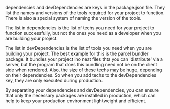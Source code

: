 dependencies and devDependencies are keys in the package.json file. They list the names and versions of the tools required for your project to function. There is also a special system of naming the version of the tools.

The list in dependencies is the list of techs you need for your project to function successfully, but not the ones you need as a developer when you are building your project.

The list in devDependencies is the list of tools you need when you are building your project. The best example for this is the parcel bundler package. It bundles your project ino neat files thta you can 'distribute' via a server, but the program that does this bundling need not be on the client side when rendered. Also, the size of these techs may be huge, depending on their dependencies. So when you add techs to the devDependencies key, they are only executed during production.

By separating your dependencies and devDependencies, you can ensure that only the necessary packages are installed in production, which can help to keep your production environment lightweight and efficient.